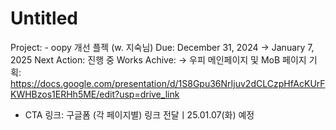 # Untitled

Project: - oopy 개선 플젝 (w. 지숙님)
Due: December 31, 2024 → January 7, 2025
Next Action: 진행 중
Works Achive: → 우피 메인페이지 및 MoB 페이지 기획: https://docs.google.com/presentation/d/1S8Gpu36NrIjuv2dCLCzpHfAcKUrFKWHBzos1ERHh5ME/edit?usp=drive_link
- CTA 링크: 구글폼 (각 페이지별) 링크 전달ㅣ25.01.07(화) 예정